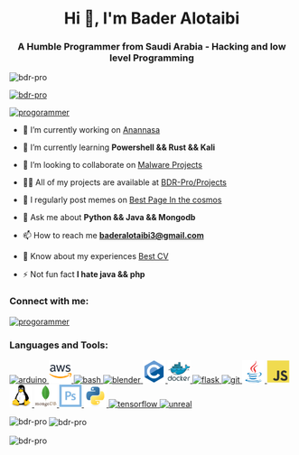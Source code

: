 <h1 align="center">Hi 👋, I'm Bader Alotaibi</h1>
<h3 align="center">A Humble Programmer from Saudi Arabia - Hacking and low level Programming</h3>

<p align="left"> <img src="https://komarev.com/ghpvc/?username=bdr-pro&label=Profile%20views&color=0e75b6&style=flat" alt="bdr-pro" /> </p>

<p align="left"> <a href="https://github.com/ryo-ma/github-profile-trophy"><img src="https://github-profile-trophy.vercel.app/?username=bdr-pro" alt="bdr-pro" /></a> </p>

<p align="left"> <a href="https://twitter.com/progorammer" target="blank"><img src="https://img.shields.io/twitter/follow/progorammer?logo=twitter&style=for-the-badge" alt="progorammer" /></a> </p>

- 🔭 I’m currently working on [Anannasa](https://github.com/BDR-Pro/Python-Nyaa-Web-scraper)

- 🌱 I’m currently learning **Powershell && Rust && Kali**

- 👯 I’m looking to collaborate on [Malware Projects](https://github.com/BDR-Pro/Silent-Penguin-malware-script/)

- 👨‍💻 All of my projects are available at [BDR-Pro/Projects](https://github.com/BDR-Pro?tab=repositories)

- 📝 I regularly post memes on [Best Page In the cosmos](https://twitter.com/progorammer)

- 💬 Ask me about **Python && Java && Mongodb**

- 📫 How to reach me **baderalotaibi3@gmail.com**

- 📄 Know about my experiences [Best CV](https://pdfhost.io/v/wEsbV7Ydb_bader_alotaibi_0551129998)

- ⚡ Not fun fact **I hate java && php**

<h3 align="left">Connect with me:</h3>
<p align="left">
<a href="https://twitter.com/progorammer" target="blank"><img align="center" src="https://raw.githubusercontent.com/rahuldkjain/github-profile-readme-generator/master/src/images/icons/Social/twitter.svg" alt="progorammer" height="30" width="40" /></a>
</p>

<h3 align="left">Languages and Tools:</h3>
<p align="left"> <a href="https://www.arduino.cc/" target="_blank" rel="noreferrer"> <img src="https://cdn.worldvectorlogo.com/logos/arduino-1.svg" alt="arduino" width="40" height="40"/> </a> <a href="https://aws.amazon.com" target="_blank" rel="noreferrer"> <img src="https://raw.githubusercontent.com/devicons/devicon/master/icons/amazonwebservices/amazonwebservices-original-wordmark.svg" alt="aws" width="40" height="40"/> </a> <a href="https://www.gnu.org/software/bash/" target="_blank" rel="noreferrer"> <img src="https://www.vectorlogo.zone/logos/gnu_bash/gnu_bash-icon.svg" alt="bash" width="40" height="40"/> </a> <a href="https://www.blender.org/" target="_blank" rel="noreferrer"> <img src="https://download.blender.org/branding/community/blender_community_badge_white.svg" alt="blender" width="40" height="40"/> </a> <a href="https://www.cprogramming.com/" target="_blank" rel="noreferrer"> <img src="https://raw.githubusercontent.com/devicons/devicon/master/icons/c/c-original.svg" alt="c" width="40" height="40"/> </a> <a href="https://www.docker.com/" target="_blank" rel="noreferrer"> <img src="https://raw.githubusercontent.com/devicons/devicon/master/icons/docker/docker-original-wordmark.svg" alt="docker" width="40" height="40"/> </a> <a href="https://flask.palletsprojects.com/" target="_blank" rel="noreferrer"> <img src="https://www.vectorlogo.zone/logos/pocoo_flask/pocoo_flask-icon.svg" alt="flask" width="40" height="40"/> </a> <a href="https://git-scm.com/" target="_blank" rel="noreferrer"> <img src="https://www.vectorlogo.zone/logos/git-scm/git-scm-icon.svg" alt="git" width="40" height="40"/> </a> <a href="https://www.java.com" target="_blank" rel="noreferrer"> <img src="https://raw.githubusercontent.com/devicons/devicon/master/icons/java/java-original.svg" alt="java" width="40" height="40"/> </a> <a href="https://developer.mozilla.org/en-US/docs/Web/JavaScript" target="_blank" rel="noreferrer"> <img src="https://raw.githubusercontent.com/devicons/devicon/master/icons/javascript/javascript-original.svg" alt="javascript" width="40" height="40"/> </a> <a href="https://www.linux.org/" target="_blank" rel="noreferrer"> <img src="https://raw.githubusercontent.com/devicons/devicon/master/icons/linux/linux-original.svg" alt="linux" width="40" height="40"/> </a> <a href="https://www.mongodb.com/" target="_blank" rel="noreferrer"> <img src="https://raw.githubusercontent.com/devicons/devicon/master/icons/mongodb/mongodb-original-wordmark.svg" alt="mongodb" width="40" height="40"/> </a> <a href="https://www.photoshop.com/en" target="_blank" rel="noreferrer"> <img src="https://raw.githubusercontent.com/devicons/devicon/master/icons/photoshop/photoshop-line.svg" alt="photoshop" width="40" height="40"/> </a> <a href="https://www.python.org" target="_blank" rel="noreferrer"> <img src="https://raw.githubusercontent.com/devicons/devicon/master/icons/python/python-original.svg" alt="python" width="40" height="40"/> </a> <a href="https://www.tensorflow.org" target="_blank" rel="noreferrer"> <img src="https://www.vectorlogo.zone/logos/tensorflow/tensorflow-icon.svg" alt="tensorflow" width="40" height="40"/> </a> <a href="https://unrealengine.com/" target="_blank" rel="noreferrer"> <img src="https://raw.githubusercontent.com/kenangundogan/fontisto/036b7eca71aab1bef8e6a0518f7329f13ed62f6b/icons/svg/brand/unreal-engine.svg" alt="unreal" width="40" height="40"/> </a> </p>

<p><img align="left" src="https://github-readme-stats.vercel.app/api/top-langs?username=bdr-pro&show_icons=true&locale=en&layout=compact" alt="bdr-pro" /></p>

<p>&nbsp;<img align="center" src="https://github-readme-stats.vercel.app/api?username=bdr-pro&show_icons=true&locale=en" alt="bdr-pro" /></p>

<p><img align="center" src="https://github-readme-streak-stats.herokuapp.com/?user=bdr-pro&" alt="bdr-pro" /></p>

